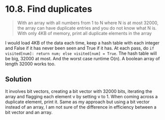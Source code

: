 # 10.8. Find duplicates

> With an array with all numbers from 1 to N where N is at most 32000, the array can have duplicate entries and you do not know what N is. With only 4KB of memory, print all duplicate elements in the array

I would load 4KB of the data each time, keep a hash table with each integer and False if it has never been seen and True if it has. At each pass, do `if visited[num]: return num; else visited[num] = True`. The hash table will be big, 32000 at most. And the worst case runtime O(n). A boolean array of length 32000 works too.

## Solution

It involves bit vectors, creating a bit vector with 32000 bits, iterating the array and flagging each element v by setting v to 1. When coming across a duplicate element, print it. Same as my approach but using a bit vector instead of an array, I am not sure of the difference in efficiency between a bit vector and an array.
